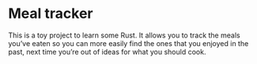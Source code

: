 # Meal tracker

This is a toy project to learn some Rust. It allows you to track the
meals you’ve eaten so you can more easily find the ones that you
enjoyed in the past, next time you’re out of ideas for what you should
cook.
